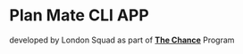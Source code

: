 # Plan Mate CLI APP
developed by London Squad as part of [**The Chance**](https://the-chance.net/) Program
